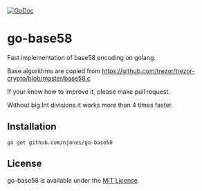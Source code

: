 [![GoDoc](https://godoc.org/github.com/njones/go-base58?status.svg)](https://godoc.org/github.com/njones/go-base58)

# go-base58

Fast implementation of base58 encoding on golang.

Base algorithms are copied from https://github.com/trezor/trezor-crypto/blob/master/base58.c

If your know how to improve it, please make pull request.

Without big.Int divisions it works more than 4 times faster.

## Installation

    go get github.com/njones/go-base58

## License

go-base58 is available under the [MIT License](https://opensource.org/licenses/MIT).